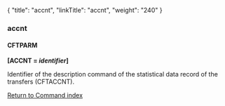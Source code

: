 {
    "title": "accnt",
    "linkTitle": "accnt",
    "weight": "240"
}<span id="accnt"></span>

### accnt

#### CFTPARM

**\[ACCNT = *identifier*\]**

Identifier of the description command of the statistical data record
of the transfers (CFTACCNT).

[Return to Command index](../../)
